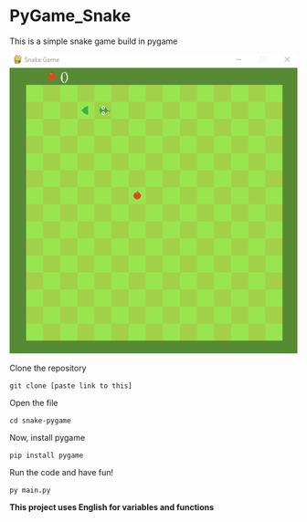# PyGame_Snake

This is a simple snake game build in pygame

![Gameplay](https://github.com/Fonsii/snake-pygame/blob/main/resources/readme_utils/snake_gameplay.png)

Clone the repository

    git clone [paste link to this]

Open the file

    cd snake-pygame

Now, install pygame

    pip install pygame

Run the code and have fun!

    py main.py

**This project uses English for variables and functions**